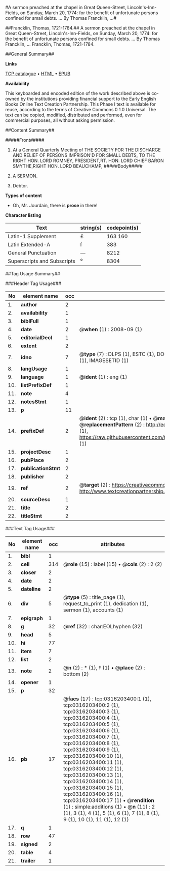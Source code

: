 #A sermon preached at the chapel in Great Queen-Street, Lincoln's-Inn-Fields, on Sunday, March 20, 1774: for the benefit of unfortunate persons confined for small debts. ... By Thomas Francklin, ...#

##Francklin, Thomas, 1721-1784.##
A sermon preached at the chapel in Great Queen-Street, Lincoln's-Inn-Fields, on Sunday, March 20, 1774: for the benefit of unfortunate persons confined for small debts. ... By Thomas Francklin, ...
Francklin, Thomas, 1721-1784.

##General Summary##

**Links**

[TCP catalogue](http://www.ota.ox.ac.uk/tcp/)  • 
[HTML](http://tei.it.ox.ac.uk/tcp/Texts-HTML/free/004/004843083.html)  • 
[EPUB](http://tei.it.ox.ac.uk/tcp/Texts-EPUB/free/004/004843083.epub)

**Availability**

This keyboarded and encoded edition of the
	       work described above is co-owned by the institutions
	       providing financial support to the Early English Books
	       Online Text Creation Partnership. This Phase I text is
	       available for reuse, according to the terms of Creative
	       Commons 0 1.0 Universal. The text can be copied,
	       modified, distributed and performed, even for
	       commercial purposes, all without asking permission.


##Content Summary##

#####Front#####

1. At a General Quarterly Meeting of THE SOCIETY FOR THE DISCHARGE AND RELIEF OF PERSONS IMPRISON'D FOR SMALL DEBTS,
TO THE RIGHT HON. LORD ROMNEY, PRESIDENT,RT. HON. LORD CHIEF BARON SMYTHE,RIGHT HON. LORD BEAUCHAMP,
#####Body#####

1. A SERMON.

1. Debtor.

**Types of content**

  * Oh, Mr. Jourdain, there is **prose** in there!

**Character listing**


|Text|string(s)|codepoint(s)|
|---|---|---|
|Latin-1 Supplement|£ |163 160|
|Latin Extended-A|ſ|383|
|General Punctuation|—|8212|
|Superscripts             and Subscripts|⁰|8304|

##Tag Usage Summary##

###Header Tag Usage###

|No|element name|occ|attributes|
|---|---|---|---|
|1.|__author__|2||
|2.|__availability__|1||
|3.|__biblFull__|1||
|4.|__date__|2| @__when__ (1) : 2008-09 (1)|
|5.|__editorialDecl__|1||
|6.|__extent__|2||
|7.|__idno__|7| @__type__ (7) : DLPS (1), ESTC (1), DOCNO (1), TCP (1), GALEDOCNO (1), CONTENTSET (1), IMAGESETID (1)|
|8.|__langUsage__|1||
|9.|__language__|1| @__ident__ (1) : eng (1)|
|10.|__listPrefixDef__|1||
|11.|__note__|4||
|12.|__notesStmt__|1||
|13.|__p__|11||
|14.|__prefixDef__|2| @__ident__ (2) : tcp (1), char (1)  •  @__matchPattern__ (2) : ([0-9\-]+):([0-9IVX]+) (1), (.+) (1)  •  @__replacementPattern__ (2) : http://eebo.chadwyck.com/downloadtiff?vid=$1&page=$2 (1), https://raw.githubusercontent.com/textcreationpartnership/Texts/master/tcpchars.xml#$1 (1)|
|15.|__projectDesc__|1||
|16.|__pubPlace__|2||
|17.|__publicationStmt__|2||
|18.|__publisher__|2||
|19.|__ref__|2| @__target__ (2) : https://creativecommons.org/publicdomain/zero/1.0/ (1), http://www.textcreationpartnership.org/docs/. (1)|
|20.|__sourceDesc__|1||
|21.|__title__|2||
|22.|__titleStmt__|2||


###Text Tag Usage###

|No|element name|occ|attributes|
|---|---|---|---|
|1.|__bibl__|1||
|2.|__cell__|314| @__role__ (15) : label (15)  •  @__cols__ (2) : 2 (2)|
|3.|__closer__|2||
|4.|__date__|2||
|5.|__dateline__|2||
|6.|__div__|5| @__type__ (5) : title_page (1), request_to_print (1), dedication (1), sermon (1), accounts (1)|
|7.|__epigraph__|1||
|8.|__g__|32| @__ref__ (32) : char:EOLhyphen (32)|
|9.|__head__|5||
|10.|__hi__|77||
|11.|__item__|7||
|12.|__list__|2||
|13.|__note__|2| @__n__ (2) : * (1), ‡ (1)  •  @__place__ (2) : bottom (2)|
|14.|__opener__|1||
|15.|__p__|32||
|16.|__pb__|17| @__facs__ (17) : tcp:0316203400:1 (1), tcp:0316203400:2 (1), tcp:0316203400:3 (1), tcp:0316203400:4 (1), tcp:0316203400:5 (1), tcp:0316203400:6 (1), tcp:0316203400:7 (1), tcp:0316203400:8 (1), tcp:0316203400:9 (1), tcp:0316203400:10 (1), tcp:0316203400:11 (1), tcp:0316203400:12 (1), tcp:0316203400:13 (1), tcp:0316203400:14 (1), tcp:0316203400:15 (1), tcp:0316203400:16 (1), tcp:0316203400:17 (1)  •  @__rendition__ (1) : simple:additions (1)  •  @__n__ (11) : 2 (1), 3 (1), 4 (1), 5 (1), 6 (1), 7 (1), 8 (1), 9 (1), 10 (1), 11 (1), 12 (1)|
|17.|__q__|1||
|18.|__row__|47||
|19.|__signed__|2||
|20.|__table__|4||
|21.|__trailer__|1||
